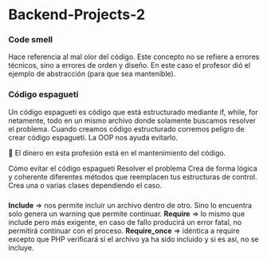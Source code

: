 # Backend-Projects-2

### Code smell
Hace referencia al mal olor del código. Este concepto no se refiere a errores técnicos, sino a errores de orden y diseño. En este caso el profesor dió el ejemplo de abstracción (para que sea mantenible).

### Código espagueti
Un código espagueti es código que está estructurado mediante if, while, for netamente, todo en un mismo archivo donde solamente buscamos resolver el problema. Cuando creamos código estructurado corremos peligro de crear código espagueti. La OOP nos ayuda evitarlo.

💸 El dinero en esta profesión está en el mantenimiento del código.

Cómo evitar el código espagueti
Resolver el problema
Crea de forma lógica y coherente diferentes métodos que reemplacen tus estructuras de control.
Crea una o varias clases dependiendo el caso.

### 
**Include** => nos permite incluir un archivo dentro de otro. Sino lo encuentra solo genera un warning que permite continuar.
**Require** => lo mismo que include pero más exigente, en caso de fallo producirá un error fatal, no permitirá continuar con el proceso.
**Require_once** => idéntica a require excepto que PHP verificará si el archivo ya ha sido incluido y si es así, no se incluye.